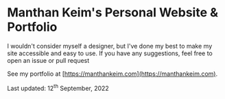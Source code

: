 # Manthan Keim's Personal Website &amp; Portfolio


I wouldn't consider myself a designer, but I've done my best to make my site accessible and easy to use. If you have any suggestions, feel free to open an issue or pull request

See my portfolio at [https://manthankeim.com](https://manthankeim.com).

Last updated: 12<sup>th</sup> September, 2022
